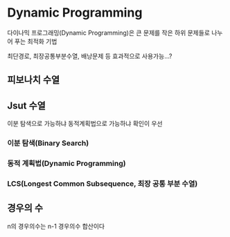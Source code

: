 # Dynamic Programming
다이나믹 프로그래밍(Dynamic Programming)은 큰 문제를 작은 하위 문제들로 나누어 푸는 최적화 기법


최단경로, 최장공통부분수열, 배낭문제 등 효과적으로 사용가능...?


## 피보나치 수열

## Jsut 수열
이분 탐색으로 가능하냐 동적계획법으로 가능하냐 확인이 우선

### 이분 탐색(Binary Search)

### 동적 계획법(Dynamic Programming)

### LCS(Longest Common Subsequence, 최장 공통 부분 수열)

## 경우의 수
n의 경우의수는 n-1 경우의수 합산이다